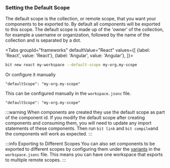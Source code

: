 ### Setting the Default Scope

The default scope is the collection, or remote scope, that you want your components to be exported to. By default all components will be exported to this scope. The default scope is made up of the 'owner' of the collection, for example a username or organization, followed by the name of the collection and is separated by a dot.

<Tabs
groupId="frameworks"
defaultValue="React"
values={[
{label: 'React', value: 'React'},
{label: 'Angular', value: 'Angular'},
]}>
<TabItem value="React">

```bash
bit new react my-workspace --default-scope my-org.my-scope
```

Or configure it manually

```jsonc title=worksapce.jsonc
"defaultScope": "my-org.my-scope"
```

  </TabItem>
  <TabItem value="Angular">

This can be configured manually in the `workspace.jsonc` file.

```jsonc title=worksapce.jsonc
"defaultScope": "my-org.my-scope"
```

  </TabItem>
</Tabs>

:::warning
When components are created they use the default scope as part of the component id. If you modify the default scope after creating components and consuming them, you will need to update any import statements of these components. Then run `bit link` and `bit compile`and the components will work as expected.
:::

:::info Exporting to Different Scopes
You can also set components to be exported to different scopes by configuring them under the [variants](/) in the `workspace.jsonc` file. This means you can have one workspace that exports to multiple remote scopes.
:::
